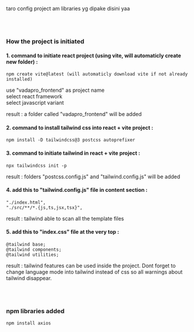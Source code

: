 taro config project am libraries yg dipake disini yaa

<br><br>

### How the project is initiated
#### 1. command to initiate react project (using vite, will automaticly create new folder) :
```
npm create vite@latest (will automaticly download vite if not already installed)
```
use "vadapro_frontend" as project name <br>
select react framework  <br>
select javascript variant   <br>

result : a folder called "vadapro_frontend" will be added

#### 2. command to install tailwind css into react + vite project :
```
npm install -D tailwindcss@3 postcss autoprefixer
```

#### 3. command to initiate tailwind in react + vite project :
```
npx tailwindcss init -p
```
result : folders "postcss.config.js" and "tailwind.config.js" will be added

#### 4. add this to "tailwind.config.js" file in content section :
```
"./index.html",
"./src/**/*.{js,ts,jsx,tsx}",
```
result : tailwind able to scan all the template files

#### 5. add this to "index.css" file at the very top :
```
@tailwind base;
@tailwind components;
@tailwind utilities;
```
result : tailwind features can be used inside the project. Dont forget to change language mode into tailwind instead of css so all warnings about tailwind disappear.

<br><br>

### npm libraries added
```
npm install axios
```